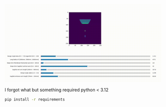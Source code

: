 ![](https://github.com/marisbaier/Fluorescence-Spectroscopy/blob/main/example.gif)

I forgot what but something required python < 3.12
```bash
pip install -r requirements
```
